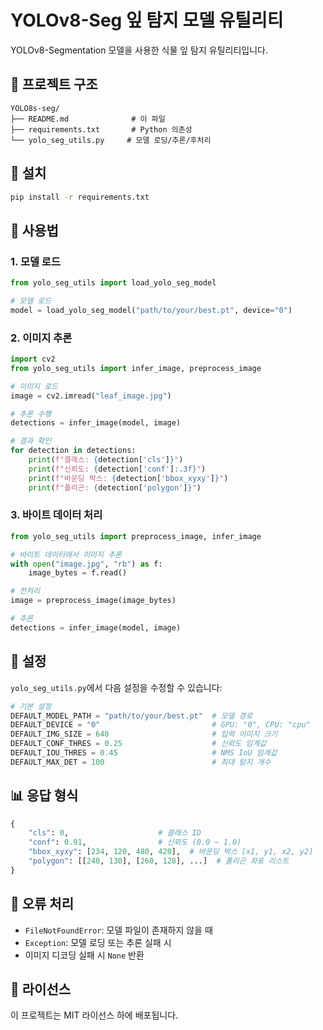 # YOLOv8-Seg 잎 탐지 모델 유틸리티

YOLOv8-Segmentation 모델을 사용한 식물 잎 탐지 유틸리티입니다.

## 📁 프로젝트 구조

```
YOLO8s-seg/
├── README.md              # 이 파일
├── requirements.txt       # Python 의존성
└── yolo_seg_utils.py     # 모델 로딩/추론/후처리
```

## 🚀 설치

```bash
pip install -r requirements.txt
```

## 📖 사용법

### 1. 모델 로드

```python
from yolo_seg_utils import load_yolo_seg_model

# 모델 로드
model = load_yolo_seg_model("path/to/your/best.pt", device="0")
```

### 2. 이미지 추론

```python
import cv2
from yolo_seg_utils import infer_image, preprocess_image

# 이미지 로드
image = cv2.imread("leaf_image.jpg")

# 추론 수행
detections = infer_image(model, image)

# 결과 확인
for detection in detections:
    print(f"클래스: {detection['cls']}")
    print(f"신뢰도: {detection['conf']:.3f}")
    print(f"바운딩 박스: {detection['bbox_xyxy']}")
    print(f"폴리곤: {detection['polygon']}")
```

### 3. 바이트 데이터 처리

```python
from yolo_seg_utils import preprocess_image, infer_image

# 바이트 데이터에서 이미지 추론
with open("image.jpg", "rb") as f:
    image_bytes = f.read()

# 전처리
image = preprocess_image(image_bytes)

# 추론
detections = infer_image(model, image)
```

## 🔧 설정

`yolo_seg_utils.py`에서 다음 설정을 수정할 수 있습니다:

```python
# 기본 설정
DEFAULT_MODEL_PATH = "path/to/your/best.pt"  # 모델 경로
DEFAULT_DEVICE = "0"                         # GPU: "0", CPU: "cpu"
DEFAULT_IMG_SIZE = 640                       # 입력 이미지 크기
DEFAULT_CONF_THRES = 0.25                    # 신뢰도 임계값
DEFAULT_IOU_THRES = 0.45                     # NMS IoU 임계값
DEFAULT_MAX_DET = 100                        # 최대 탐지 개수
```

## 📊 응답 형식

```python
{
    "cls": 0,                    # 클래스 ID
    "conf": 0.91,                # 신뢰도 (0.0 ~ 1.0)
    "bbox_xyxy": [234, 120, 480, 420],  # 바운딩 박스 [x1, y1, x2, y2]
    "polygon": [[240, 130], [260, 128], ...]  # 폴리곤 좌표 리스트
}
```

## 🐛 오류 처리

- `FileNotFoundError`: 모델 파일이 존재하지 않을 때
- `Exception`: 모델 로딩 또는 추론 실패 시
- 이미지 디코딩 실패 시 `None` 반환

## 📝 라이선스

이 프로젝트는 MIT 라이선스 하에 배포됩니다.
